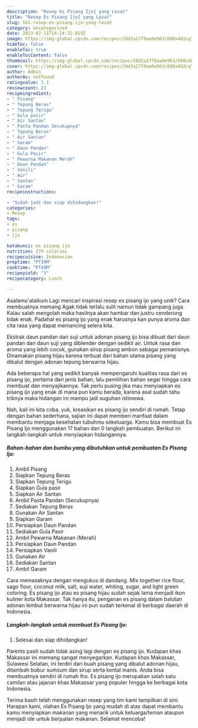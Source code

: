 ```yaml
---
description: "Resep Es Pisang Ijo{ yang Lezat"
title: "Resep Es Pisang Ijo{ yang Lezat"
slug: 581-resep-es-pisang-ijo-yang-lezat
category: Uncategorized
date: 2023-02-11T14:24:32.819Z
image: https://img-global.cpcdn.com/recipes/28d2a1779aa0e963/680x482cq70/es-pisang-ijo-foto-resep-utama.jpg
hideToc: false
enableToc: true
enableTocContent: false
thumbnail: https://img-global.cpcdn.com/recipes/28d2a1779aa0e963/680x482cq70/es-pisang-ijo-foto-resep-utama.jpg
cover: https://img-global.cpcdn.com/recipes/28d2a1779aa0e963/680x482cq70/es-pisang-ijo-foto-resep-utama.jpg
author: Admin
authorAv: notfound
ratingvalue: 3.1
reviewcount: 23
recipeingredient:
- " Pisang"
- " Tepung Beras"
- " Tepung Terigu"
- " Gula pasir"
- " Air Santan"
- " Pasta Pandan Secukupnya"
- " Tepung Beras"
- " Air Santan"
- " Garam"
- " Daun Pandan"
- " Gula Pasir"
- " Pewarna Makanan Merah"
- " Daun Pandan"
- " Vanili"
- " Air"
- " Santan"
- " Garam"
recipeinstructions:

- "Sudah jadi dan siap dihidangkan!"
categories:
- Resep
tags:
- es
- pisang
- ijo

katakunci: es pisang ijo 
nutrition: 279 calories
recipecuisine: Indonesian
preptime: "PT39M"
cooktime: "PT49M"
recipeyield: "3"
recipecategory: Lunch

---
```



Asalamu'alaikum Lagi mencari inspirasi resep es pisang ijo yang unik? Cara membuatnya memang Agak tidak terlalu sulit namun tidak gampang juga. Kalau salah mengolah maka hasilnya akan hambar dan justru cenderung tidak enak. Padahal es pisang ijo yang enak harusnya kan punya aroma dan cita rasa yang dapat memancing selera kita.


Ekstrak daun pandan dan suji untuk adonan pisang ijo bisa dibuat dari daun pandan dan daun suji yang diblender dengan sedikit air. Untuk rasa dan aroma yang lebih cocok, gunakan sirop pisang ambon sebagai pemanisnya. Dinamakan pisang hijau karena terbuat dari bahan utama pisang yang dibalut dengan adonan tepung berwarna hijau.

Ada beberapa hal yang sedikit banyak mempengaruhi kualitas rasa dari es pisang ijo, pertama dari jenis bahan, lalu pemilihan bahan segar hingga cara membuat dan menyajikannya. Tak perlu pusing jika mau menyiapkan es pisang ijo yang enak di mana pun kamu berada, karena asal sudah tahu triknya maka hidangan ini mampu jadi suguhan istimewa.


Nah, kali ini kita coba, yuk, kreasikan es pisang ijo sendiri di rumah. Tetap dengan bahan sederhana, sajian ini dapat memberi manfaat dalam membantu menjaga kesehatan tubuhmu sekeluarga. Kamu bisa membuat Es Pisang Ijo menggunakan 17 bahan dan 0 langkah pembuatan. Berikut ini langkah-langkah untuk menyiapkan hidangannya.

<!--inarticleads1-->

##### Bahan-bahan dan bumbu yang dibutuhkan untuk pembuatan Es Pisang Ijo:

1. Ambil  Pisang
1. Siapkan  Tepung Beras
1. Siapkan  Tepung Terigu
1. Siapkan  Gula pasir
1. Siapkan  Air Santan
1. Ambil  Pasta Pandan (Secukupnya)
1. Sediakan  Tepung Beras
1. Gunakan  Air Santan
1. Siapkan  Garam
1. Persiapkan  Daun Pandan
1. Sediakan  Gula Pasir
1. Ambil  Pewarna Makanan (Merah)
1. Persiapkan  Daun Pandan
1. Persiapkan  Vanili
1. Gunakan  Air
1. Sediakan  Santan
1. Ambil  Garam


Cara memasaknya dengan mengukus di dandang. Mix together rice flour, sago flour, coconut milk, salt, suji water, whiting, sugar, and light green coloring. Es pisang ijo atau es pisang hijau sudah sejak lama menjadi ikon kuliner kota Makassar. Tak hanya itu, penganan es pisang dalam balutan adonan lembut berwarna hijau ini pun sudah terkenal di berbagai daerah di Indonesia. 

<!--inarticleads2-->

##### Langkah-langkah untuk membuat Es Pisang Ijo:


1. Selesai dan siap dihidangkan!

Parents pasti sudah tidak asing lagi dengan es pisang ijo. Kudapan khas Makassar ini memang sangat menyegarkan. Kudapan khas Makassar, Sulawesi Selatan, ini terdiri dari buah pisang yang dibalut adonan hijau, ditambah bubur sumsum dan sirup serta kental manis. Anda bisa membuatnya sendiri di rumah lho. Es pisang ijo merupakan salah satu camilan atau jajanan khas Makassar yang populer hingga ke berbagai kota Indonesia. 

Terima kasih telah menggunakan resep yang tim kami tampilkan di sini. Harapan kami, olahan Es Pisang Ijo yang mudah di atas dapat membantu kamu menyiapkan makanan yang menarik untuk keluarga/teman ataupun menjadi ide untuk berjualan makanan. Selamat mencoba!
